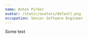 ```yaml
---
name: Anton Pirker
avatar: /static/avatars/default.png
occupation: Senior Software Engineer
---
```


Some text